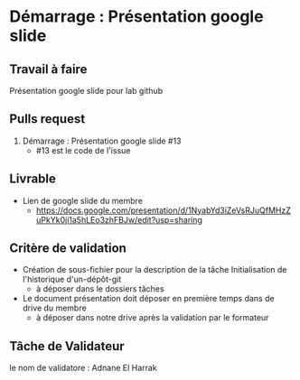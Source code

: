 # Démarrage : Présentation google slide

## Travail à faire
Présentation google slide pour lab github

## Pulls request 

1. Démarrage : Présentation google slide #13
   - #13 est le code de l'issue


## Livrable 

- Lien de google slide du membre 
  - https://docs.google.com/presentation/d/1NyabYd3iZeVsRJuQfMHzZuPkYk0ji1a5hLEo3zhFBJw/edit?usp=sharing

## Critère de validation

- Création de sous-fichier pour la description de la tâche Initialisation de l'historique d'un-dépôt-git
  - à déposer dans le dossiers tâches
- Le document présentation doit déposer en première temps dans de drive du membre
  - à déposer dans notre drive après la validation par le formateur



## Tâche de Validateur 

le nom de validatore : Adnane El Harrak

